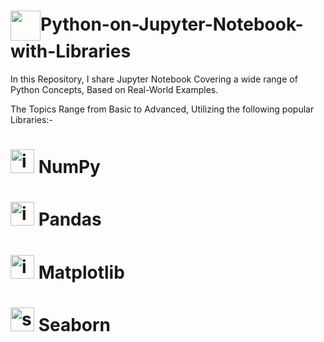 
# <img src="https://github.com/user-attachments/assets/dfabd6cd-ee48-41e0-97ef-969f1aefceb7" width="48" height="48" style="vertical-align:middle;" />Python-on-Jupyter-Notebook-with-Libraries

In this Repository, I share Jupyter Notebook Covering a wide range of Python Concepts, Based on Real-World Examples.

The Topics Range from Basic to Advanced, Utilizing the following popular Libraries:-
# <img width="38" height="38" alt="icons8-numpy-38" src="https://github.com/user-attachments/assets/f906f4f3-6ef2-4f1d-8ba6-68b3940008e1" /> NumPy
# <img width="38" height="38" alt="icons8-pandas-logo-38" src="https://github.com/user-attachments/assets/bf737ad9-dd15-42c3-a03c-44decba75a2d" /> Pandas
# <img width="38" height="38" alt="icons8-matplotlib-40" src="https://github.com/user-attachments/assets/faa4cfce-67c1-4561-add8-11b0207674d6" /> Matplotlib
# <img width="38" height="38" alt="seaborn-seeklogo" src="https://github.com/user-attachments/assets/56cd33cd-eec8-4da8-b88a-866965b3e020" /> Seaborn



